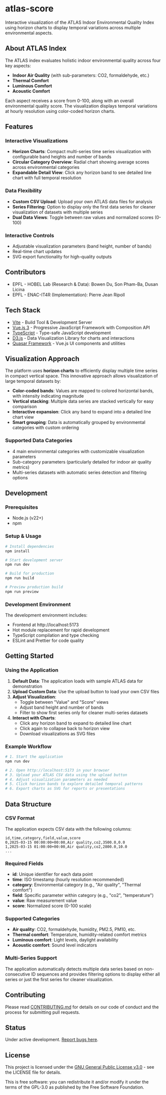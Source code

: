 # atlas-score

Interactive visualization of the ATLAS Indoor Environmental Quality Index using horizon charts to display temporal variations across multiple environmental aspects.

## About ATLAS Index

The ATLAS index evaluates holistic indoor environmental quality across four key aspects:

- **Indoor Air Quality** (with sub-parameters: CO2, formaldehyde, etc.)
- **Thermal Comfort**
- **Luminous Comfort**
- **Acoustic Comfort**

Each aspect receives a score from 0-100, along with an overall environmental quality score. The visualization displays temporal variations at hourly resolution using color-coded horizon charts.

## Features

### Interactive Visualizations

- **Horizon Charts**: Compact multi-series time series visualization with configurable band heights and number of bands
- **Circular Category Overview**: Radial chart showing average scores across environmental categories
- **Expandable Detail View**: Click any horizon band to see detailed line chart with full temporal resolution

### Data Flexibility

- **Custom CSV Upload**: Upload your own ATLAS data files for analysis
- **Series Filtering**: Option to display only the first data series for cleaner visualization of datasets with multiple series
- **Dual Data Views**: Toggle between raw values and normalized scores (0-100)

### Interactive Controls

- Adjustable visualization parameters (band height, number of bands)
- Real-time chart updates
- SVG export functionality for high-quality outputs

## Contributors

- EPFL - HOBEL Lab (Research & Data): Bowen Du, Son Pham-Ba, Dusan Licina
- EPFL - ENAC-IT4R (Implementation): Pierre Jean Ripoll

## Tech Stack

- [Vite](https://vitejs.dev/) - Build Tool & Development Server
- [Vue.js 3](https://vuejs.org/) - Progressive JavaScript Framework with Composition API
- [TypeScript](https://www.typescriptlang.org/) - Type-safe JavaScript development
- [D3.js](https://d3js.org/) - Data Visualization Library for charts and interactions
- [Quasar Framework](https://quasar.dev/) - Vue.js UI components and utilities

## Visualization Approach

The platform uses **horizon charts** to efficiently display multiple time series in compact vertical space. This innovative approach allows visualization of large temporal datasets by:

- **Color-coded bands**: Values are mapped to colored horizontal bands, with intensity indicating magnitude
- **Vertical stacking**: Multiple data series are stacked vertically for easy comparison
- **Interactive expansion**: Click any band to expand into a detailed line chart view
- **Smart grouping**: Data is automatically grouped by environmental categories with custom ordering

### Supported Data Categories

- 4 main environmental categories with customizable visualization parameters
- Sub-category parameters (particularly detailed for indoor air quality metrics)
- Multi-series datasets with automatic series detection and filtering options

## Development

### Prerequisites

- Node.js (v22+)
- npm

### Setup & Usage

```bash
# Install dependencies
npm install

# Start development server
npm run dev

# Build for production
npm run build

# Preview production build
npm run preview
```

### Development Environment

The development environment includes:

- Frontend at http://localhost:5173
- Hot module replacement for rapid development
- TypeScript compilation and type checking
- ESLint and Prettier for code quality

## Getting Started

### Using the Application

1. **Default Data**: The application loads with sample ATLAS data for demonstration
2. **Upload Custom Data**: Use the upload button to load your own CSV files
3. **Adjust Visualization**:
   - Toggle between "Value" and "Score" views
   - Adjust band height and number of bands
   - Filter to show first series only for cleaner multi-series datasets
4. **Interact with Charts**:
   - Click any horizon band to expand to detailed line chart
   - Click again to collapse back to horizon view
   - Download visualizations as SVG files

### Example Workflow

```bash
# 1. Start the application
npm run dev

# 2. Open http://localhost:5173 in your browser
# 3. Upload your ATLAS CSV data using the upload button
# 4. Adjust visualization parameters as needed
# 5. Click horizon bands to explore detailed temporal patterns
# 6. Export charts as SVG for reports or presentations
```

## Data Structure

### CSV Format

The application expects CSV data with the following columns:

```csv
id,time,category,field,value,score
0,2025-03-15 00:00:00+00:00,Air quality,co2,3500.0,0.0
1,2025-03-15 01:00:00+00:00,Air quality,co2,2800.0,10.0
...
```

### Required Fields

- **id**: Unique identifier for each data point
- **time**: ISO timestamp (hourly resolution recommended)
- **category**: Environmental category (e.g., "Air quality", "Thermal comfort")
- **field**: Specific parameter within category (e.g., "co2", "temperature")
- **value**: Raw measurement value
- **score**: Normalized score (0-100 scale)

### Supported Categories

- **Air quality**: CO2, formaldehyde, humidity, PM2.5, PM10, etc.
- **Thermal comfort**: Temperature, humidity-related comfort metrics
- **Luminous comfort**: Light levels, daylight availability
- **Acoustic comfort**: Sound level indicators

### Multi-Series Support

The application automatically detects multiple data series based on non-consecutive ID sequences and provides filtering options to display either all series or just the first series for cleaner visualization.

## Contributing

Please read [CONTRIBUTING.md](CONTRIBUTING.md) for details on our code of conduct and the process for submitting pull requests.

## Status

Under active development. [Report bugs here](https://github.com/EPFL-ENAC/atlas-viz/issues).

## License

This project is licensed under the [GNU General Public License v3.0](LICENSE) - see the LICENSE file for details.

This is free software: you can redistribute it and/or modify it under the terms of the GPL-3.0 as published by the Free Software Foundation.

